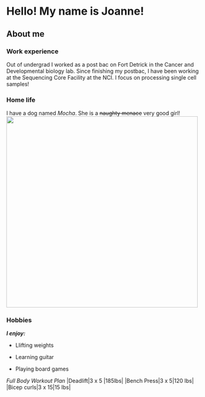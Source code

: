 # Hello! My name is Joanne! 
## About me
### Work experience
Out of undergrad I worked as a post bac on Fort Detrick in the Cancer and Developmental biology lab. Since finishing my postbac, I have been working at the Sequencing Core Facility at the NCI. I focus on processing single cell samples!

### Home life
I have a dog named _Mocha_. She is a ~~naughty menace~~ very good girl! <br> 
<img src="DSC_0035.JPG" wdith="200" height="500">

### Hobbies

**_I enjoy:_**
- Llifting weights
* Learning guitar
+ Playing board games

_Full Body Workout Plan_ 
|Deadlift|3 x 5 |185lbs|
|Bench Press|3 x 5|120 lbs|
|Bicep curls|3 x 15|15 lbs|
